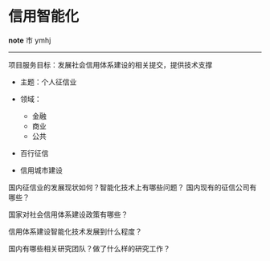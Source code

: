 # 信用智能化

**note**
市 ymhj



--------------------------------------------

项目服务目标：发展社会信用体系建设的相关提交，提供技术支撑

* 主题：个人征信业
* 领域：
    + 金融
    + 商业
    + 公共

* 百行征信
* 信用城市建设


国内征信业的发展现状如何？智能化技术上有哪些问题？
国内现有的征信公司有哪些？

国家对社会信用体系建设政策有哪些？

信用体系建设智能化技术发展到什么程度？

国内有哪些相关研究团队？做了什么样的研究工作？

